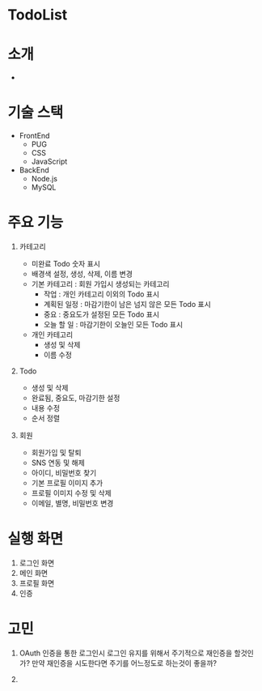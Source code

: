 # TodoList

# 소개
* 

# 기술 스택
* FrontEnd
    * PUG
    * CSS
    * JavaScript
* BackEnd
    * Node.js
    * MySQL

# 주요 기능
1. 카테고리
    * 미완료 Todo 숫자 표시
    * 배경색 설정, 생성, 삭제, 이름 변경
    * 기본 카테고리 : 회원 가입시 생성되는 카테고리
        * 작업 : 개인 카테고리 이외의 Todo 표시
        * 계획된 일정 : 마감기한이 남은 넘지 않은 모든 Todo 표시
        * 중요 : 중요도가 설정된 모든 Todo 표시
        * 오늘 할 일 : 마감기한이 오늘인 모든 Todo 표시
    * 개인 카테고리
        * 생성 및 삭제
        * 이름 수정

2. Todo
    * 생성 및 삭제
    * 완료됨, 중요도, 마감기한 설정
    * 내용 수정
    * 순서 정렬

3. 회원
    * 회원가입 및 탈퇴
    * SNS 연동 및 해제
    * 아이디, 비밀번호 찾기
    * 기본 프로필 이미지 추가
    * 프로필 이미지 수정 및 삭제
    * 이메일, 별명, 비밀번호 변경

# 실행 화면
1. 로그인 화면
2. 메인 화면
3. 프로필 화면
4. 인증

# 고민
1. OAuth 인증을 통한 로그인시 로그인 유지를 위해서 주기적으로 재인증을 할것인가? 만약 재인증을 시도한다면 주기를 어느정도로 하는것이 좋을까?


2. 